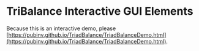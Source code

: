# TriBalance Interactive GUI Elements

Because this is an interactive demo, please [https://pubinv.github.io/TriadBalance/TriadBalanceDemo.html](https://pubinv.github.io/TriadBalance/TriadBalanceDemo.html).

